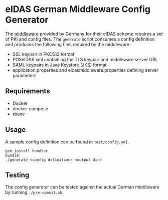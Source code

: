 # eIDAS German Middleware Config Generator

The [middleware](https://github.com/Governikus/eidas-middleware) provided by Germany for their eIDAS scheme requires a set of PKI and config files. The `generate` script consumes a config definition and produces the following files required by the middleware:

* SSL keypair in PKCS12 format
* POSeIDAS.xml containing the TLS keypair and middleware server URL
* SAML keypairs in Java Keystore (JKS) format
* application.properties and eidasmiddleware.properties defining server parameters

## Requirements

* Docker
* docker-compose
* rbenv

## Usage

A sample config definition can be found in `test/config.yml`.

    gem install bundler
    bundle
    ./generate <config definition> <output dir>
    
## Testing

The config generator can be tested against the actual German middleware by running `./pre-commit.sh`.
